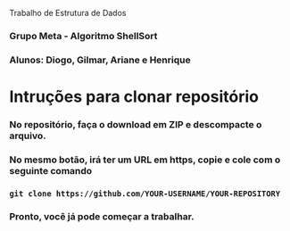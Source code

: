  Trabalho de Estrutura de Dados
### Grupo Meta - Algoritmo ShellSort
### Alunos: Diogo, Gilmar, Ariane e Henrique
#
# Intruções para clonar repositório
### No repositório, faça o download em ZIP e descompacte o arquivo.
### No mesmo botão, irá ter um URL em https, copie e cole com o seguinte comando
### ```git clone https://github.com/YOUR-USERNAME/YOUR-REPOSITORY```
### Pronto, você já pode começar a trabalhar.
